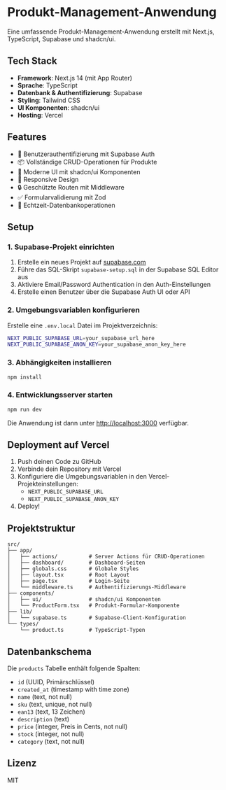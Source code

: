 # Produkt-Management-Anwendung

Eine umfassende Produkt-Management-Anwendung erstellt mit Next.js, TypeScript, Supabase und shadcn/ui.

## Tech Stack

- **Framework**: Next.js 14 (mit App Router)
- **Sprache**: TypeScript
- **Datenbank & Authentifizierung**: Supabase
- **Styling**: Tailwind CSS
- **UI Komponenten**: shadcn/ui
- **Hosting**: Vercel

## Features

- 🔐 Benutzerauthentifizierung mit Supabase Auth
- 📦 Vollständige CRUD-Operationen für Produkte
- 🎨 Moderne UI mit shadcn/ui Komponenten
- 📱 Responsive Design
- 🔒 Geschützte Routen mit Middleware
- ✅ Formularvalidierung mit Zod
- 💾 Echtzeit-Datenbankoperationen

## Setup

### 1. Supabase-Projekt einrichten

1. Erstelle ein neues Projekt auf [supabase.com](https://supabase.com)
2. Führe das SQL-Skript `supabase-setup.sql` in der Supabase SQL Editor aus
3. Aktiviere Email/Password Authentication in den Auth-Einstellungen
4. Erstelle einen Benutzer über die Supabase Auth UI oder API

### 2. Umgebungsvariablen konfigurieren

Erstelle eine `.env.local` Datei im Projektverzeichnis:

```bash
NEXT_PUBLIC_SUPABASE_URL=your_supabase_url_here
NEXT_PUBLIC_SUPABASE_ANON_KEY=your_supabase_anon_key_here
```

### 3. Abhängigkeiten installieren

```bash
npm install
```

### 4. Entwicklungsserver starten

```bash
npm run dev
```

Die Anwendung ist dann unter [http://localhost:3000](http://localhost:3000) verfügbar.

## Deployment auf Vercel

1. Push deinen Code zu GitHub
2. Verbinde dein Repository mit Vercel
3. Konfiguriere die Umgebungsvariablen in den Vercel-Projekteinstellungen:
   - `NEXT_PUBLIC_SUPABASE_URL`
   - `NEXT_PUBLIC_SUPABASE_ANON_KEY`
4. Deploy!

## Projektstruktur

```
src/
├── app/
│   ├── actions/          # Server Actions für CRUD-Operationen
│   ├── dashboard/        # Dashboard-Seiten
│   ├── globals.css       # Globale Styles
│   ├── layout.tsx        # Root Layout
│   ├── page.tsx          # Login-Seite
│   └── middleware.ts     # Authentifizierungs-Middleware
├── components/
│   ├── ui/               # shadcn/ui Komponenten
│   └── ProductForm.tsx   # Produkt-Formular-Komponente
├── lib/
│   └── supabase.ts       # Supabase-Client-Konfiguration
└── types/
    └── product.ts        # TypeScript-Typen
```

## Datenbankschema

Die `products` Tabelle enthält folgende Spalten:

- `id` (UUID, Primärschlüssel)
- `created_at` (timestamp with time zone)
- `name` (text, not null)
- `sku` (text, unique, not null)
- `ean13` (text, 13 Zeichen)
- `description` (text)
- `price` (integer, Preis in Cents, not null)
- `stock` (integer, not null)
- `category` (text, not null)

## Lizenz

MIT
